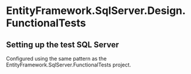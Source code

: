 EntityFramework.SqlServer.Design.FunctionalTests
=======

## Setting up the test SQL Server
Configured using the same pattern as the EntityFramework.SqlServer.FunctionalTests project.